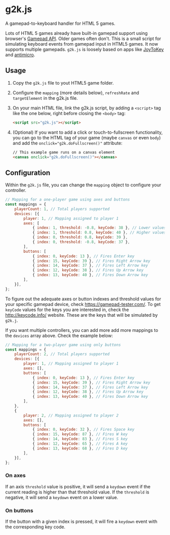 # g2k.js

A gamepad-to-keyboard handler for HTML 5 games.

Lots of HTML 5 games already have built-in gamepad support using browser's [Gamepad API](https://developer.mozilla.org/en-US/docs/Web/API/Gamepad_API/Using_the_Gamepad_API). Older games often don't. This is a small script for simulating keyboard events from gamepad input in HTML5 games. It now supports multiple gamepads. `g2k.js` is loosely based on apps like [JoyToKey](https://joytokey.net/en/) and [antimicro](https://github.com/AntiMicro/antimicro).

## Usage

1. Copy the `g2k.js` file to yout HTML5 game folder.
2. Configure the `mapping` (more details below), `refreshRate` and `targetElement` in the g2k.js file.
3. On your main HTML file, link the g2k.js script, by adding a `<script>` tag like the one below, right before closing the `<body>` tag:

    ```html
    <script src="g2k.js"></script>
    ```

4. (Optional) If you want to add a click or touch-to-fullscreen functionality, you can go to the HTML tag of your game (maybe `canvas` or even `body`) and add the `onclick="g2k.doFullscreen()"` attribute:

    ```html
    // This example game runs on a canvas element
    <canvas onclick="g2k.doFullscreen()"></canvas>
    ```

## Configuration

Within the `g2k.js` file, you can change the `mapping` object to configure your controller.

```js
// Mapping for a one-player game using axes and buttons
const mappings = {
    playerCount: 1, // Total players supported
    devices: [{
        player: 1, // Mapping assigned to player 1
        axes: [
            { index: 1, threshold: -0.8, keyCode: 38 }, // Lower values than threshold fire Up Arrow key
            { index: 1, threshold: 0.8, keyCode: 40 }, // Higher values than threshold fire Down Arrow key
            { index: 0, threshold: 0.8, keyCode: 39 },
            { index: 0, threshold: -0.8, keyCode: 37 },
        ],
        buttons: [
            { index: 0, keyCode: 13 }, // Fires Enter key
            { index: 15, keyCode: 39 }, // Fires Right Arrow key
            { index: 14, keyCode: 37 }, // Fires Left Arrow key
            { index: 12, keyCode: 38 }, // Fires Up Arrow key
            { index: 13, keyCode: 40 }, // Fires Down Arrow key
        ],
    }],
};
```

To figure out the adequate axes or button indexes and threshold values for your specific gamepad device, check https://gamepad-tester.com/. To get `keyCode` values for the keys you are interested in, check the http://keycode.info/ website. These are the keys that will be simulated by `g2k.j`.

If you want multiple controllers, you can add more add more mappings to the `devices` array above. Check the example below:

```js
// Mapping for a two-player game using only buttons
const mappings = {
    playerCount: 2, // Total players supported
    devices: [{
        player: 1, // Mapping assigned to player 1
        axes: [],
        buttons: [
            { index: 0, keyCode: 13 }, // Fires Enter key
            { index: 15, keyCode: 39 }, // Fires Right Arrow key
            { index: 14, keyCode: 37 }, // Fires Left Arrow key
            { index: 12, keyCode: 38 }, // Fires Up Arrow key
            { index: 13, keyCode: 40 }, // Fires Down Arrow key
        ],
    },
    {
        player: 2, // Mapping assigned to player 2
        axes: [],
        buttons: [
            { index: 0, keyCode: 32 }, // Fires Space key
            { index: 15, keyCode: 87 }, // Fires W key
            { index: 14, keyCode: 83 }, // Fires S key
            { index: 12, keyCode: 65 }, // Fires A key
            { index: 13, keyCode: 68 }, // Fires D key
        ],
    }],
};
```

### On axes

If an axis `threshold` value is positive, it will send a `keydown` event if the current reading is higher than that threshold value. If the `threshold` is negative, it will send a `keydown` event on a lower value.

### On buttons

If the button with a given index is pressed, it will fire a `keydown` event with the corresponding key code.
